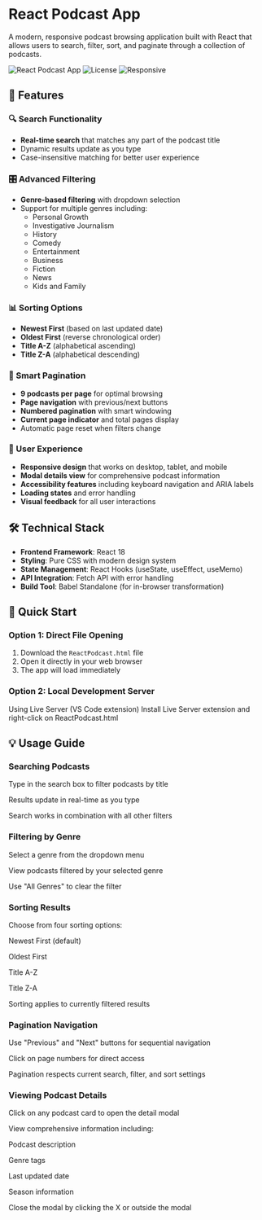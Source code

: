 # React Podcast App

A modern, responsive podcast browsing application built with React that allows users to search, filter, sort, and paginate through a collection of podcasts.

![React Podcast App](https://img.shields.io/badge/React-18.2.0-blue)
![License](https://img.shields.io/badge/License-MIT-green)
![Responsive](https://img.shields.io/badge/Design-Responsive-orange)

## 🚀 Features

### 🔍 Search Functionality
- **Real-time search** that matches any part of the podcast title
- Dynamic results update as you type
- Case-insensitive matching for better user experience

### 🎛️ Advanced Filtering
- **Genre-based filtering** with dropdown selection
- Support for multiple genres including:
  - Personal Growth
  - Investigative Journalism  
  - History
  - Comedy
  - Entertainment
  - Business
  - Fiction
  - News
  - Kids and Family

### 📊 Sorting Options
- **Newest First** (based on last updated date)
- **Oldest First** (reverse chronological order)
- **Title A-Z** (alphabetical ascending)
- **Title Z-A** (alphabetical descending)

### 📄 Smart Pagination
- **9 podcasts per page** for optimal browsing
- **Page navigation** with previous/next buttons
- **Numbered pagination** with smart windowing
- **Current page indicator** and total pages display
- Automatic page reset when filters change

### 🎨 User Experience
- **Responsive design** that works on desktop, tablet, and mobile
- **Modal details view** for comprehensive podcast information
- **Accessibility features** including keyboard navigation and ARIA labels
- **Loading states** and error handling
- **Visual feedback** for all user interactions

## 🛠️ Technical Stack

- **Frontend Framework**: React 18
- **Styling**: Pure CSS with modern design system
- **State Management**: React Hooks (useState, useEffect, useMemo)
- **API Integration**: Fetch API with error handling
- **Build Tool**: Babel Standalone (for in-browser transformation)


## 🚀 Quick Start

### Option 1: Direct File Opening
1. Download the `ReactPodcast.html` file
2. Open it directly in your web browser
3. The app will load immediately

### Option 2: Local Development Server

Using Live Server (VS Code extension)
Install Live Server extension and right-click on ReactPodcast.html

## 💡 Usage Guide

### Searching Podcasts
Type in the search box to filter podcasts by title

Results update in real-time as you type

Search works in combination with all other filters

### Filtering by Genre
Select a genre from the dropdown menu

View podcasts filtered by your selected genre

Use "All Genres" to clear the filter

### Sorting Results
Choose from four sorting options:

Newest First (default)

Oldest First

Title A-Z

Title Z-A

Sorting applies to currently filtered results

### Pagination Navigation
Use "Previous" and "Next" buttons for sequential navigation

Click on page numbers for direct access

Pagination respects current search, filter, and sort settings

### Viewing Podcast Details
Click on any podcast card to open the detail modal

View comprehensive information including:

Podcast description

Genre tags

Last updated date

Season information

Close the modal by clicking the X or outside the modal

